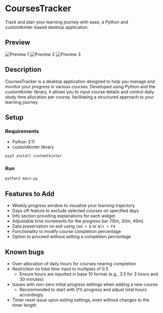 # CoursesTracker
Track and plan your learning journey with ease, a Python and customtkinter-based desktop application.
## Preview
![Preview 1](https://github.com/MarcMarquezM/CoursesTracker/assets/55757884/9418f410-c862-4071-85b0-41289f0c0dfe)
![Preview 2](https://github.com/MarcMarquezM/CoursesTracker/assets/55757884/91d4f183-7724-465c-be91-a7c13de5c2cc)
![Preview 3](https://github.com/MarcMarquezM/CoursesTracker/assets/55757884/a660e5e2-7a35-4d49-907c-061c74003ec4)
## Description
CoursesTracker is a desktop application designed to help you manage and monitor your progress in various courses. Developed using Python and the customtkinter library, it allows you to input course details and control daily study time allocation per course, facilitating a structured approach to your learning journey.
## Setup
### Requirements
- Python 3.11
- customtkinter library
```bash
pip3 install customtkinter
```
### Run
```bash
python3 main.py
```
## Features to Add
* Weekly progress window to visualize your learning trajectory
* Days off feature to exclude selected courses on specified days
* Info section providing explanations for each widget
* Adjustable time increments for the progress bar (15m, 30m, 45m)
* Data preservation on exit using `Cmd + Q` or `Alt + F4`
* Functionality to modify course completion percentage
* Option to proceed without setting a completion percentage
## Known bugs
* Over-allocation of daily hours for courses nearing completion
* Restriction on total time input to multiples of 0.5
  * Ensure hours are inputted in base 10 format (e.g., 3.5 for 3 hours and 30 minutes)
* Issues with non-zero initial progress settings when adding a new course
  * Recommended to start with 0% progress and adjust total hours accordingly
* Timer reset issue upon exiting settings, even without changes to the timer length
